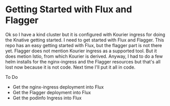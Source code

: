 # Getting Started with Flux and Flagger

Ok so I have a kind cluster but it is configured with Kourier ingress for doing
the Knative getting started. I need to get started with Flux and Flagger. This
repo has an easy getting started with Flux, but the flagger part is not there
yet. Flagger does not mention Kourier ingress as a supported tool. But it does
metion Istio, from which Kourier is derived. Anyway, I had to do a few helm
installs for the nginx-ingress and the Flagger resources but that's all lost
now because it is not code. Next time I'll put it all in code.

To Do
- Get the nginx-ingress deployment into Flux
- Get the Flagger deployment into Flux
- Get the podinfo Ingress into Flux
